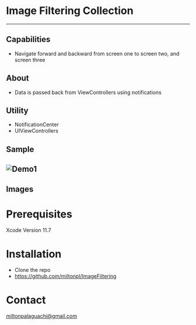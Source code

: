 
# Image Filtering Collection
---
## Capabilities
- Navigate forward and backward from screen one to screen two, and screen three
## About
- Data is passed back from ViewControllers using notifications
## Utility
- NotificationCenter
- UIViewControllers

## Sample
![Demo1](https://media.giphy.com/media/wNF2LsRjezIjrPjc1c/giphy.gif)
---
## Images


# Prerequisites
Xcode
Version 11.7

# Installation
- Clone the repo
- https://github.com/miltonpl/ImageFiltering
# Contact
miltonpalaguachi@gmail.com



